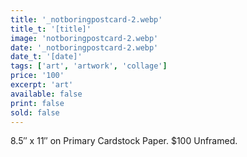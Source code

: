 ```yaml
---
title: '_notboringpostcard-2.webp'
title_t: '[title]'
image: 'notboringpostcard-2.webp'
date: '_notboringpostcard-2.webp'
date_t: '[date]'
tags: ['art', 'artwork', 'collage']
price: '100'
excerpt: 'art'
available: false
print: false
sold: false
---
```



8.5″ x 11″ on Primary Cardstock Paper.
$100 Unframed.
